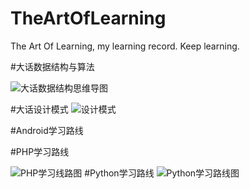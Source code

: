 # TheArtOfLearning
The Art Of Learning, my learning record. Keep learning.

#大话数据结构与算法

![大话数据结构思维导图](http://oe7mrvlxa.bkt.clouddn.com/大话数据结构思维导图.png)

#大话设计模式
![设计模式](http://oe7mrvlxa.bkt.clouddn.com/设计模式.png)

#Android学习路线

#PHP学习路线

![PHP学习线路图](http://oe7mrvlxa.bkt.clouddn.com/PHP学习线路图.png)
#Python学习路线
![Python学习路线图](http://oe7mrvlxa.bkt.clouddn.com/Python学习路线图.png)


